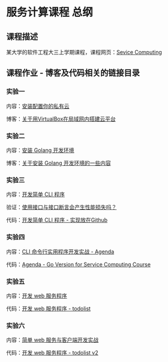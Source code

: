 # 服务计算课程 总纲

## 课程描述

某大学的软件工程大三上学期课程，课程网页：[Sevice Computing](https://pmlpml.github.io/ServiceComputingOnCloud/)

## 课程作业 - 博客及代码相关的链接目录

### 实验一

内容：[安装配置你的私有云](https://pmlpml.github.io/ServiceComputingOnCloud/ex-install-cloud)

博客：[关于用VirtualBox在局域网内搭建云平台](https://github.com/owtotwo/Service-Computing-On-Cloud-Course/tree/homework1)

### 实验二

内容：[安装 Golang 开发环境](https://pmlpml.github.io/ServiceComputingOnCloud/ex-install-go)

博客：[关于安装 Golang 开发环境的一些内容](https://github.com/owtotwo/Service-Computing-On-Cloud-Course/tree/homework2)

### 实验三

内容：[开发简单 CLI 程序](https://pmlpml.github.io/ServiceComputingOnCloud/ex-cli-basic)

验证：[使用接口与接口断言会产生性能损失吗？](./)

代码：[开发简单 CLI 程序 - 实现放在Github](https://github.com/owtotwo/Service-Computing-On-Cloud-Course/tree/homework3)

### 实验四

内容：[CLI 命令行实用程序开发实战 - Agenda](https://pmlpml.github.io/ServiceComputingOnCloud/ex-cli-agenda)

代码：[Agenda - Go Version for Service Computing Course](https://github.com/owtotwo/agenda)

### 实验五

内容：[开发 web 服务程序](https://pmlpml.github.io/ServiceComputingOnCloud/ex-cloudgo-start)

代码：[开发 web 服务程序 - todolist](https://github.com/owtotwo/Service-Computing-On-Cloud-Course/tree/homework5)

### 实验六

内容：[简单 web 服务与客户端开发实战](https://pmlpml.github.io/ServiceComputingOnCloud/ex-services)

代码：[开发 web 服务程序 - todolist v2](https://github.com/owtotwo/Service-Computing-On-Cloud-Course/tree/homework6)